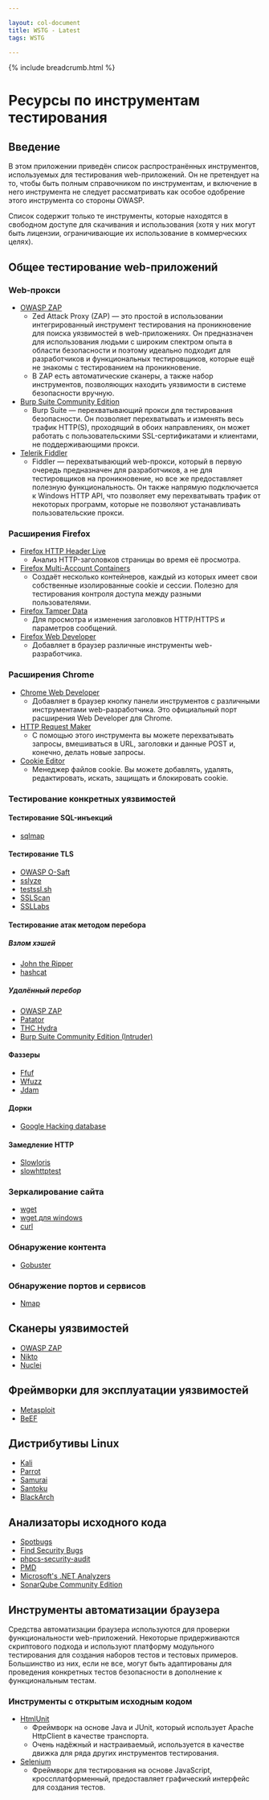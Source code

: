 ```yaml
---

layout: col-document
title: WSTG - Latest
tags: WSTG

---
```


{% include breadcrumb.html %}
# Ресурсы по инструментам тестирования

## Введение

В этом приложении приведён список распространённых инструментов, используемых для тестирования web-приложений. Он не претендует на то, чтобы быть полным справочником по инструментам, и включение в него инструмента не следует рассматривать как особое одобрение этого инструмента со стороны OWASP.

Список содержит только те инструменты, которые находятся в свободном доступе для скачивания и использования (хотя у них могут быть лицензии, ограничивающие их использование в коммерческих целях).

## Общее тестирование web-приложений

### Web-прокси

- [OWASP ZAP](https://www.zaproxy.org)
    - Zed Attack Proxy (ZAP) — это простой в использовании интегрированный инструмент тестирования на проникновение для поиска уязвимостей в web-приложениях. Он предназначен для использования людьми с широким спектром опыта в области безопасности и поэтому идеально подходит для разработчиков и функциональных тестировщиков, которые ещё не знакомы с тестированием на проникновение.
    - В ZAP есть автоматические сканеры, а также набор инструментов, позволяющих находить уязвимости в системе безопасности вручную.
- [Burp Suite Community Edition](https://portswigger.net/burp/communitydownload)
    - Burp Suite — перехватывающий прокси для тестирования безопасности. Он позволяет перехватывать и изменять весь трафик HTTP(S), проходящий в обоих направлениях, он может работать с пользовательскими SSL-сертификатами и клиентами, не поддерживающими прокси.
- [Telerik Fiddler](https://www.telerik.com/fiddler)
    - Fiddler — перехватывающий web-прокси, который в первую очередь предназначен для разработчиков, а не для тестировщиков на проникновение, но все же предоставляет полезную функциональность. Он также напрямую подключается к Windows HTTP API, что позволяет ему перехватывать трафик от некоторых программ, которые не позволяют устанавливать пользовательские прокси.

### Расширения Firefox

- [Firefox HTTP Header Live](https://addons.mozilla.org/en-US/firefox/addon/http-header-live)
    - Анализ HTTP-заголовков страницы во время её просмотра.
- [Firefox Multi-Account Containers](https://addons.mozilla.org/en-GB/firefox/addon/multi-account-containers/)
    - Создаёт несколько контейнеров, каждый из которых имеет свои собственные изолированные cookie и сессии. Полезно для тестирования контроля доступа между разными пользователями.
- [Firefox Tamper Data](https://addons.mozilla.org/en-US/firefox/addon/tamper-data-for-ff-quantum/)
    - Для просмотра и изменения заголовков HTTP/HTTPS и параметров сообщений.
- [Firefox Web Developer](https://addons.mozilla.org/en-US/firefox/addon/web-developer/)
    - Добавляет в браузер различные инструменты web-разработчика.

### Расширения Chrome

- [Chrome Web Developer](https://chrome.google.com/webstore/detail/bfbameneiokkgbdmiekhjnmfkcnldhhm)
    - Добавляет в браузер кнопку панели инструментов с различными инструментами web-разработчика. Это официальный порт расширения Web Developer для Chrome.
- [HTTP Request Maker](https://chrome.google.com/webstore/detail/kajfghlhfkcocafkcjlajldicbikpgnp?hl=en-US)
    - С помощью этого инструмента вы можете перехватывать запросы, вмешиваться в URL, заголовки и данные POST и, конечно, делать новые запросы.
- [Cookie Editor](https://chrome.google.com/webstore/detail/fngmhnnpilhplaeedifhccceomclgfbg?hl=en-US)
    -  Менеджер файлов cookie. Вы можете добавлять, удалять, редактировать, искать, защищать и блокировать cookie.

### Тестирование конкретных уязвимостей

#### Тестирование SQL-инъекций

- [sqlmap](http://sqlmap.org)

#### Тестирование TLS

- [OWASP O-Saft](https://owasp.org/www-project-o-saft/)
- [sslyze](https://github.com/nabla-c0d3/sslyze)
- [testssl.sh](https://github.com/drwetter/testssl.sh)
- [SSLScan](https://github.com/rbsec/sslscan)
- [SSLLabs](https://www.ssllabs.com/ssltest/)

#### Тестирование атак методом перебора

##### Взлом хэшей

- [John the Ripper](https://github.com/openwall/john)
- [hashcat](https://hashcat.net/hashcat/)

##### Удалённый перебор

- [OWASP ZAP](https://www.zaproxy.org)
- [Patator](https://github.com/lanjelot/patator)
- [THC Hydra](https://github.com/vanhauser-thc/thc-hydra)
- [Burp Suite Community Edition (Intruder)](https://portswigger.net/burp/communitydownload)

#### Фаззеры

- [Ffuf](https://github.com/ffuf/ffuf)
- [Wfuzz](https://github.com/xmendez/wfuzz)
- [Jdam](https://gitlab.com/michenriksen/jdam)

#### Дорки

- [Google Hacking database](https://www.exploit-db.com/google-hacking-database/)

#### Замедление HTTP

- [Slowloris](https://github.com/gkbrk/slowloris)
- [slowhttptest](https://github.com/shekyan/slowhttptest)

### Зеркалирование сайта

- [wget](https://www.gnu.org/software/wget/)
- [wget для windows](http://gnuwin32.sourceforge.net/packages/wget.htm)
- [curl](https://curl.haxx.se)

### Обнаружение контента

- [Gobuster](https://github.com/OJ/gobuster)

### Обнаружение портов и сервисов

- [Nmap](https://nmap.org/)

## Сканеры уязвимостей

- [OWASP ZAP](https://www.zaproxy.org)
- [Nikto](https://cirt.net/Nikto2)
- [Nuclei](https://nuclei.projectdiscovery.io/)

## Фреймворки для эксплуатации уязвимостей

- [Metasploit](https://github.com/rapid7/metasploit-framework)
- [BeEF](https://github.com/beefproject/beef/)

## Дистрибутивы Linux

- [Kali](https://www.kali.org)
- [Parrot](https://www.parrotsec.org)
- [Samurai](https://github.com/SamuraiWTF/samuraiwtf)
- [Santoku](https://sourceforge.net/projects/santoku/)
- [BlackArch](https://blackarch.org/downloads.html)

## Анализаторы исходного кода

- [Spotbugs](https://spotbugs.github.io)
- [Find Security Bugs](https://find-sec-bugs.github.io)
- [phpcs-security-audit](https://github.com/squizlabs/PHP_CodeSniffer)
- [PMD](https://pmd.github.io)
- [Microsoft's .NET Analyzers](https://docs.microsoft.com/en-us/visualstudio/code-quality/install-net-analyzers)
- [SonarQube Community Edition](https://www.sonarqube.org)

## Инструменты автоматизации браузера

Средства автоматизации браузера используются для проверки функциональности web-приложений. Некоторые придерживаются скриптового подхода и используют платформу модульного тестирования для создания наборов тестов и тестовых примеров. Большинство из них, если не все, могут быть адаптированы для проведения конкретных тестов безопасности в дополнение к функциональным тестам.

### Инструменты с открытым исходным кодом

- [HtmlUnit](http://htmlunit.sourceforge.net)
    - Фреймворк на основе Java и JUnit, который использует Apache HttpClient в качестве транспорта.
    - Очень надёжный и настраиваемый, используется в качестве движка для ряда других инструментов тестирования.
- [Selenium](https://www.selenium.dev)
    - Фреймворк для тестирования на основе JavaScript, кроссплатформенный, предоставляет графический интерфейс для создания тестов.
